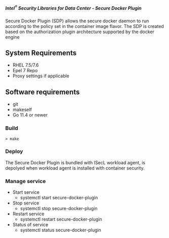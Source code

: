 ##### Intel<sup>®</sup> Security Libraries for Data Center  - Secure Docker Plugin
Secure Docker Plugin (SDP) allows the secure docker daemon to run according to the policy set in the container image flavor. 
The SDP is created based on the authorization plugin architecture supported by the docker engine

## System Requirements
- RHEL 7.5/7.6
- Epel 7 Repo
- Proxy settings if applicable

## Software requirements
- git
- makeself
- Go 11.4 or newer

### Build
```console
> make
```

### Deploy
The Secure Docker Plugin is bundled with ISecL workload agent, is depolyed when workload agent is installed with container security.

### Manage service
* Start service
    * systemctl start secure-docker-plugin
* Stop service
    * systemctl stop secure-docker-plugin
* Restart service
    * systemctl restart secure-docker-plugin
* Status of service
    * systemctl status secure-docker-plugin

